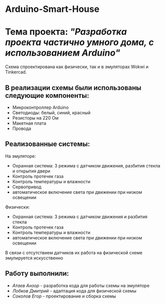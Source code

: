 # Arduino-Smart-House
# Тема проекта: *"Разработка проекта частично умного дома, с использованием Arduino"*

Схема спроектирована как физически, так и в эмуляторах Wokwi и Tinkercad.

## В реализации схемы были использованы следующие компоненты:

+ Микроконтроллер Arduino
+ Светодиоды: белый, синий, красный
+ Резисторы на 220 Ом
+ Макетная плата
+ Провода

## Реализованные системы:

На эмуляторе:
+ Охранная система: 3 режима с датчиком движения, разбития стекла и открытия двери
+ Контроль протечек газа
+ Контроль температуры и влажности
+ Сервопривод
+ автоматическое включение света при движении при низком освещении

Физически:
+ Охранная система: 3 режима с датчиком движения и разбития стекла
+ Контроль протечек газа
+ Контроль температуры и влажности
+ автоматическое включение света при движении при низком освещении

В связи с отсутствием датчиков их работа на физической схеме эмулируется искусственно
  
## Работу выполнили:

+ *Атаев Анзор* - разработка кода для работы схемы на эмуляторе
+ *Лобков Дмитрий* - адаптация кода для физической схемы
+ *Соколов Егор* - проектирование и сборка схемы
  
